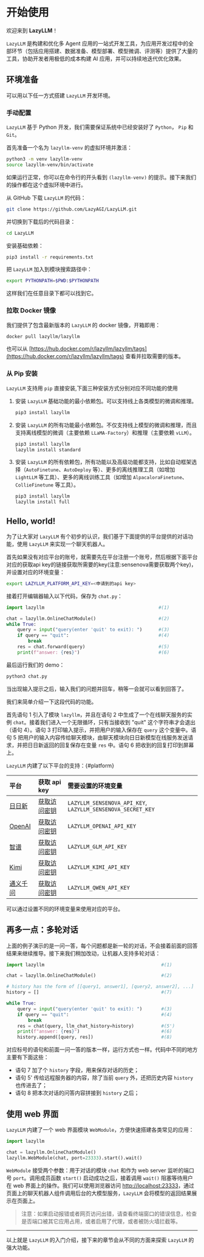 # 开始使用

欢迎来到 **LazyLLM**！

`LazyLLM` 是构建和优化多 Agent 应用的一站式开发工具，为应用开发过程中的全部环节（包括应用搭建、数据准备、模型部署、模型微调、评测等）提供了大量的工具，协助开发者用极低的成本构建 AI 应用，并可以持续地迭代优化效果。

## 环境准备

可以用以下任一方式搭建 `LazyLLM` 开发环境。

### 手动配置

`LazyLLM` 基于 Python 开发，我们需要保证系统中已经安装好了 `Python`， `Pip` 和 `Git`。

首先准备一个名为 `lazyllm-venv` 的虚拟环境并激活：

```bash
python3 -m venv lazyllm-venv
source lazyllm-venv/bin/activate
```

如果运行正常，你可以在命令行的开头看到 `(lazyllm-venv)` 的提示。接下来我们的操作都在这个虚拟环境中进行。

从 GitHub 下载 `LazyLLM` 的代码：

```bash
git clone https://github.com/LazyAGI/LazyLLM.git
```

并切换到下载后的代码目录：

```bash
cd LazyLLM
```

安装基础依赖：

```bash
pip3 install -r requirements.txt
```

把 `LazyLLM` 加入到模块搜索路径中：

```bash
export PYTHONPATH=$PWD:$PYTHONPATH
```

这样我们在任意目录下都可以找到它。

### 拉取 Docker 镜像

我们提供了包含最新版本的 `LazyLLM` 的 docker 镜像，开箱即用：

```bash
docker pull lazyllm/lazyllm
```

也可以从 [https://hub.docker.com/r/lazyllm/lazyllm/tags](https://hub.docker.com/r/lazyllm/lazyllm/tags) 查看并拉取需要的版本。

### 从 Pip 安装

`LazyLLM` 支持用 `pip` 直接安装,下面三种安装方式分别对应不同功能的使用

1. 安装 `LazyLLM` 基础功能的最小依赖包。可以支持线上各类模型的微调和推理。

    ```bash
    pip3 install lazyllm
    ```

2. 安装 `LazyLLM` 的所有功能最小依赖包。不仅支持线上模型的微调和推理，而且支持离线模型的微调（主要依赖 `LLaMA-Factory`）和推理（主要依赖 `vLLM`）。

    ```bash
    pip3 install lazyllm
    lazyllm install standard
    ```

3. 安装 `LazyLLM` 的所有依赖包，所有功能以及高级功能都支持，比如自动框架选择（`AutoFinetune`、`AutoDeploy` 等）、更多的离线推理工具（如增加 `LightLLM` 等工具）、更多的离线训练工具（如增加 `AlpacaloraFinetune`、`CollieFinetune` 等工具）。

    ```bash
    pip3 install lazyllm
    lazyllm install full
    ```

## Hello, world!

为了让大家对 `LazyLLM` 有个初步的认识，我们基于下面提供的平台提供的对话功能，使用 `LazyLLM` 来实现一个聊天机器人。

首先如果没有对应平台的账号，就需要先在平台注册一个账号，然后根据下面平台对应的获取api key的链接获取所需要的key(注意:sensenova需要获取两个key)，并设置对应的环境变量：

```bash
export LAZYLLM_PLATFORM_API_KEY=<申请到的api key>
```

接着打开编辑器输入以下代码，保存为 `chat.py`：

```python
import lazyllm                                          #(1)

chat = lazyllm.OnlineChatModule()                       #(2)
while True:
    query = input("query(enter 'quit' to exit): ")      #(3)
    if query == "quit":                                 #(4)
        break
    res = chat.forward(query)                           #(5)
    print(f"answer: {res}")                             #(6)
```

最后运行我们的 demo：

```bash
python3 chat.py
```

当出现输入提示之后，输入我们的问题并回车，稍等一会就可以看到回答了。

我们来简单介绍一下这段代码的功能。

首先语句 1 引入了模块 `lazyllm`，并且在语句 2 中生成了一个在线聊天服务的实例 `chat`。接着我们进入一个无限循环，只有当接收到 "quit" 这个字符串才会退出（语句 4）。语句 3 打印输入提示，并把用户的输入保存在 `query` 这个变量中。语句 5 把用户的输入内容传给聊天模块，由聊天模块向日日新模型在线服务发送请求，并把日日新返回的回复保存在变量 `res` 中。语句 6 把收到的回复打印到屏幕上。

`LazyLLM` 内建了以下平台的支持：[](){#platform}

| 平台     | 获取 api key                         | 需要设置的环境变量                                           |
| :------- | :----------------------------------- | :----------------------------------------------------------- |
| [日日新](https://platform.sensenova.cn/)   | [获取访问密钥](https://platform.sensenova.cn/doc?path=/platform/helpdoc/help.md)       | `LAZYLLM_SENSENOVA_API_KEY`,  `LAZYLLM_SENSENOVA_SECRET_KEY` |
| [OpenAI](https://openai.com/index/openai-api/)   | [获取访问密钥](https://platform.openai.com/api-keys) | `LAZYLLM_OPENAI_API_KEY`                                     |
| [智谱](https://open.bigmodel.cn/)     | [获取访问密钥](https://open.bigmodel.cn/usercenter/apikeys)            | `LAZYLLM_GLM_API_KEY`                                        |
| [Kimi](https://platform.moonshot.cn/)     | [获取访问密钥](https://platform.moonshot.cn/console/api-keys)        | `LAZYLLM_KIMI_API_KEY`                                       |
| [通义千问](https://help.aliyun.com/zh/dashscope/developer-reference/use-qwen-by-api) | [获取访问密钥](https://help.aliyun.com/zh/dashscope/developer-reference/acquisition-and-configuration-of-api-key)     | `LAZYLLM_QWEN_API_KEY`                                       |

可以通过设置不同的环境变量来使用对应的平台。

## 再多一点：多轮对话

上面的例子演示的是一问一答，每个问题都是新一轮的对话，不会接着前面的回答结果来继续推导。接下来我们稍加改动，让机器人支持多轮对话：

```python
import lazyllm                                           #(1)

chat = lazyllm.OnlineChatModule()                        #(2)

# history has the form of [[query1, answer1], [query2, answer2], ...]
history = []                                             #(7)

while True:
    query = input("query(enter 'quit' to exit): ")       #(3)
    if query == "quit":                                  #(4)
        break
    res = chat(query, llm_chat_history=history)          #(5')
    print(f"answer: {res}")                              #(6)
    history.append([query, res])                         #(8)
```

对应标号的语句和前面一问一答的版本一样，运行方式也一样。代码中不同的地方主要有下面这些：

* 语句 7 加了个 `history` 字段，用来保存对话的历史；
* 语句 5' 传给远程服务器的内容，除了当前 `query` 外，还把历史内容 `history` 也传进去了；
* 语句 8 把本次对话的问答内容拼接到 `history` 之后；

## 使用 web 界面

`LazyLLM` 内建了一个 web 界面模块 `WebModule`，方便快速搭建各类常见的应用：

```python
import lazyllm

chat = lazyllm.OnlineChatModule()
lazyllm.WebModule(chat, port=23333).start().wait()
```

`WebModule` 接受两个参数：用于对话的模块 `chat` 和作为 web server 监听的端口号 `port`。调用成员函数 `start()` 启动成功之后，接着调用 `wait()` 阻塞等待用户在 web 界面上的操作。我们可以使用浏览器访问 [http://localhost:23333](http://localhost:23333)，通过页面上的聊天机器人组件调用后台的大模型服务，`LazyLLM` 会将模型的返回结果展示在页面上。

> 注意：如果启动报错或者网页访问出错，请查看终端窗口的错误信息，检查是否端口被其它应用占用，或者启用了代理，或者被防火墙拦截等。

-----

以上就是 `LazyLLM` 的入门介绍，接下来的章节会从不同的方面来探索 `LazyLLM` 的强大功能。
